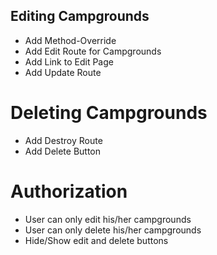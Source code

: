 ## Editing Campgrounds
* Add Method-Override
* Add Edit Route for Campgrounds
* Add Link to Edit Page
* Add Update Route

# Deleting Campgrounds
* Add Destroy Route
* Add Delete Button

# Authorization 
* User can only edit his/her campgrounds
* User can only delete his/her campgrounds
* Hide/Show edit and delete buttons